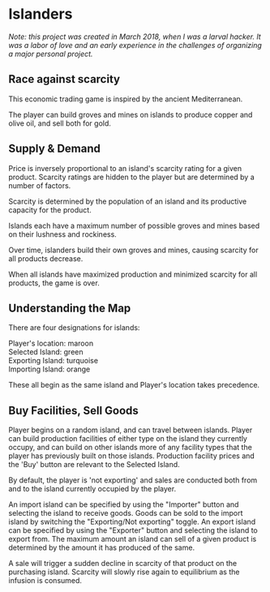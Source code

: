 # Islanders

_Note: this project was created in March 2018, when I was a larval hacker. It was a labor of love and an early experience in the challenges of organizing a major personal project._

## Race against scarcity

This economic trading game is inspired by the ancient Mediterranean.

The player can build groves and mines on islands to produce copper and olive oil, and sell both for gold.

## Supply & Demand

Price is inversely proportional to an island's scarcity rating for a given product. Scarcity ratings are hidden to the player but are determined by a number of factors.  

Scarcity is determined by the population of an island and its productive capacity for the product.  

Islands each have a maximum number of possible groves and mines based on their lushness and rockiness.  

Over time, islanders build their own groves and mines, causing scarcity for all products decrease.  

When all islands have maximized production and minimized scarcity for all products, the game is over.

## Understanding the Map

There are four designations for islands:  

Player's location: maroon  
Selected Island: green  
Exporting Island: turquoise  
Importing Island: orange  

These all begin as the same island and Player's location takes precedence.

## Buy Facilities, Sell Goods

Player begins on a random island, and can travel between islands.
Player can build production facilities of either type on the island they currently occupy, and can build
on other islands more of any facility types that the player has previously built on those islands.
Production facility prices and the 'Buy' button are relevant to the Selected Island.

By default, the player is 'not exporting' and sales are conducted both from and to the island currently occupied by the player.

An import island can be specified by using the "Importer" button and selecting the island to receive goods.
Goods can be sold to the import island by switching the "Exporting/Not exporting" toggle.
An export island can be specified by using the "Exporter" button and selecting the island to export from.
The maximum amount an island can sell of a given product is determined by the amount it has produced of the same.

A sale will trigger a sudden decline in scarcity of that product on the purchasing island. 
Scarcity will slowly rise again to equilibrium as the infusion is consumed.
